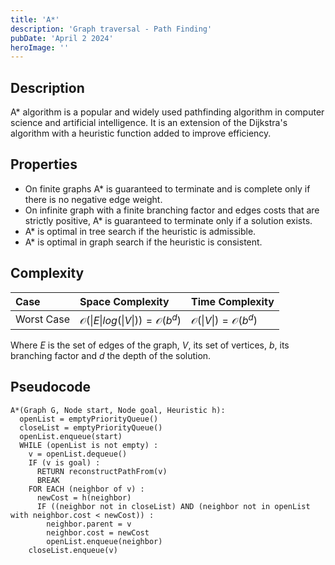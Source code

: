 ```yaml
---
title: 'A*'
description: 'Graph traversal - Path Finding'
pubDate: 'April 2 2024'
heroImage: ''
---
```


## Description
A* algorithm is a popular and widely used pathfinding algorithm in computer science and artificial intelligence. It is an extension of the Dijkstra's algorithm with a heuristic function added to improve efficiency.

## Properties 
- On finite graphs A* is guaranteed to terminate and is complete only if there is no negative edge weight.
- On infinite graph with a finite branching factor and edges costs that are strictly positive, A* is guaranteed to terminate only if a solution exists.
- A* is optimal in tree search if the heuristic is admissible.
- A* is optimal in graph search if the heuristic is consistent.

## Complexity
| Case  | Space Complexity   | Time Complexity |
| :--- |:------|:-----|
| Worst Case  |  $\mathcal{O}(\|E\|log(\|V\|)) = \mathcal{O}(b^d)$       |  $\mathcal{O}(\|V\|) = \mathcal{O}(b^d)$ |

Where $E$ is the set of edges of the graph, $V$, its set of vertices, $b$, its branching factor and $d$ the depth of the solution. 

## Pseudocode 
```
A*(Graph G, Node start, Node goal, Heuristic h):
  openList = emptyPriorityQueue()
  closeList = emptyPriorityQueue()
  openList.enqueue(start)
  WHILE (openList is not empty) :
    v = openList.dequeue()
    IF (v is goal) :
      RETURN reconstructPathFrom(v)
      BREAK
    FOR EACH (neighbor of v) :
      newCost = h(neighbor)
      IF ((neighbor not in closeList) AND (neighbor not in openList with neighbor.cost < newCost)) :
        neighbor.parent = v
        neighbor.cost = newCost
        openList.enqueue(neighbor)
    closeList.enqueue(v)
```